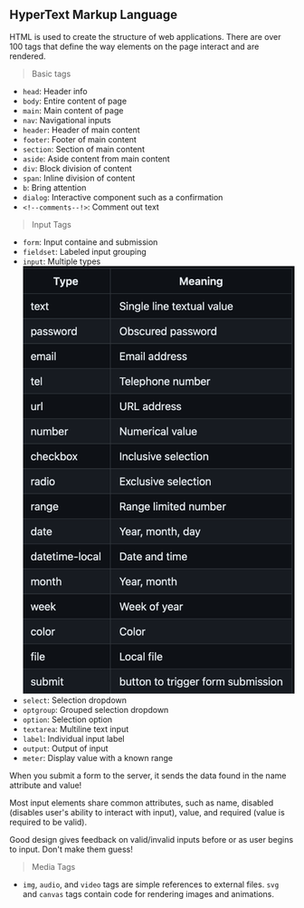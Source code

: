 ## HyperText Markup Language

HTML is used to create the structure of web applications. There are over 100 tags that define the way elements on the page interact and are rendered.

> Basic tags

- `head`: Header info
- `body`: Entire content of page
- `main`: Main content of page
- `nav`: Navigational inputs
- `header`: Header of main content
- `footer`: Footer of main content
- `section`: Section of main content
- `aside`: Aside content from main content
- `div`: Block division of content
- `span`: Inline division of content
- `b`: Bring attention
- `dialog`: Interactive component such as a confirmation
- `<!--comments--!>`: Comment out text

> Input Tags

- `form`: Input containe and submission
- `fieldset`: Labeled input grouping
- `input`: Multiple types
  ![Input Types](static/img/inputs.png)
- `select`: Selection dropdown
- `optgroup`: Grouped selection dropdown
- `option`: Selection option
- `textarea`: Multiline text input
- `label`: Individual input label
- `output`: Output of input
- `meter`: Display value with a known range

When you submit a form to the server, it sends the data found in the name attribute and value!

Most input elements share common attributes, such as name, disabled (disables user's ability to interact with input), value, and required (value is required to be valid).

Good design gives feedback on valid/invalid inputs before or as user begins to input. Don't make them guess!

> Media Tags

- `img`, `audio`, and `video` tags are simple references to external files. `svg` and `canvas` tags contain code for rendering images and animations.
